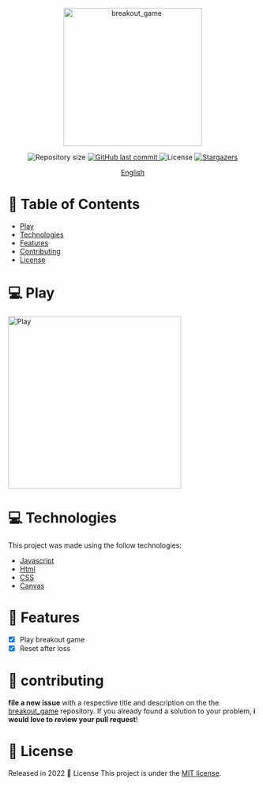 <p align="center">
   <img src="https://cdn.iconscout.com/icon/premium/png-512-thumb/breakout-game-3927394-3260028.png?f=avif&w=256" alt="breakout_game" width="280"/>
</p>

<p align="center">	
  <img alt="Repository size" src="https://img.shields.io/github/repo-size/Pedro749/breakout_game?color=774DD6">

  <a href="https://github.com/Pedro749/breakout_game/commits">
    <img alt="GitHub last commit" src="https://img.shields.io/github/last-commit/Pedro749/breakout_game?color=774DD6">
  </a> 
  <img alt="License" src="https://img.shields.io/badge/license-MIT-8257E5">
  <a href="https://github.comPedro749/breakout_game/stargazers">
    <img alt="Stargazers" src="https://img.shields.io/github/stars/Pedro749/breakout_game?color=8257E5&logo=github">
  </a>
</p>

<p align="center">
    <a href="README.md">English</a>
  
 </p>

# :pushpin: Table of Contents

- [Play](#computer-play)
- [Technologies](#computer-technologies)
- [Features](#rocket-features)
- [Contributing](#tada-contributing)
- [License](#closed_book-license)


# :computer: Play

[<img alt="Play" width="350px" src="https://raw.githubusercontent.com/Colgate13/breakout_game/main/img/tictactoe.png" />](https://pedro749.github.io/breakout_game/)

# :computer: Technologies

This project was made using the follow technologies:

- [Javascript](https://www.javascript.com/)
- [Html](https://developer.mozilla.org/en-US/docs/Web/HTML)
- [CSS](https://developer.mozilla.org/en-US/docs/Web/CSS)
- [Canvas](https://developer.mozilla.org/en-US/docs/Web/API/Canvas_API)

# :rocket: Features

- [x] Play breakout game
- [x] Reset after loss

# :tada: contributing

**file a new issue** with a respective title and description on the the [breakout_game](https://github.com/Pedro749/breakout_game/issues) repository. If you already found a solution to your problem, **i would love to review your pull request**!

# :closed_book: License

Released in 2022 :closed_book: License
This project is under the [MIT license](./LICENSE).

